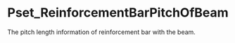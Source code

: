 # Pset_ReinforcementBarPitchOfBeam

The pitch length information of reinforcement bar with the beam.
<!-- end of short definition -->

